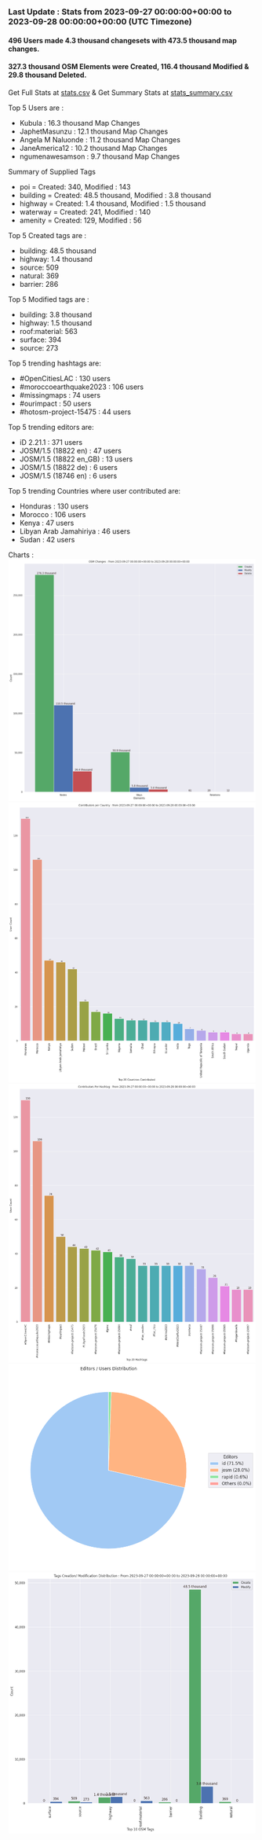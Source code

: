 ### Last Update : Stats from 2023-09-27 00:00:00+00:00 to 2023-09-28 00:00:00+00:00 (UTC Timezone)

#### 496 Users made 4.3 thousand changesets with 473.5 thousand map changes.
#### 327.3 thousand OSM Elements were Created, 116.4 thousand Modified & 29.8 thousand Deleted.
Get Full Stats at [stats.csv](/stats/hotosm/Daily/stats.csv)
 & Get Summary Stats at [stats_summary.csv](/stats/hotosm/Daily/stats_summary.csv)

Top 5 Users are : 
- Kubula : 16.3 thousand Map Changes
- JaphetMasunzu : 12.1 thousand Map Changes
- Angela M Naluonde : 11.2 thousand Map Changes
- JaneAmerica12 : 10.2 thousand Map Changes
- ngumenawesamson : 9.7 thousand Map Changes

Summary of Supplied Tags
- poi = Created: 340, Modified : 143
- building = Created: 48.5 thousand, Modified : 3.8 thousand
- highway = Created: 1.4 thousand, Modified : 1.5 thousand
- waterway = Created: 241, Modified : 140
- amenity = Created: 129, Modified : 56


Top 5 Created tags are :
- building: 48.5 thousand
- highway: 1.4 thousand
- source: 509
- natural: 369
- barrier: 286


Top 5 Modified tags are :
- building: 3.8 thousand
- highway: 1.5 thousand
- roof:material: 563
- surface: 394
- source: 273


Top 5 trending hashtags are:
- #OpenCitiesLAC : 130 users
- #moroccoearthquake2023 : 106 users
- #missingmaps : 74 users
- #ourimpact : 50 users
- #hotosm-project-15475 : 44 users


Top 5 trending editors are:
- iD 2.21.1 : 371 users
- JOSM/1.5 (18822 en) : 47 users
- JOSM/1.5 (18822 en_GB) : 13 users
- JOSM/1.5 (18822 de) : 6 users
- JOSM/1.5 (18746 en) : 6 users


Top 5 trending Countries where user contributed are:
- Honduras : 130 users
- Morocco : 106 users
- Kenya : 47 users
- Libyan Arab Jamahiriya : 46 users
- Sudan : 42 users


 Charts : 
![Alt text](./stats_osm_changes.png) 
![Alt text](./stats_users_per_country.png) 
![Alt text](./stats_users_per_hashtag.png) 
![Alt text](./stats_editors_pie_chart.png) 
![Alt text](./stats_tags.png) 

